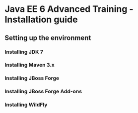 # Java EE 6 Advanced Training - Installation guide

## Setting up the environment

### Installing JDK 7

### Installing Maven 3.x

### Installing JBoss Forge

### Installing JBoss Forge Add-ons

### Installing WildFly

